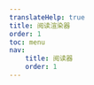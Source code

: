 ```yaml
---
translateHelp: true
title: 阅读渲染器
order: 1
toc: menu
nav:
    title: 阅读器
    order: 1
---
```


<code src="../demo/view.tsx" inline />
